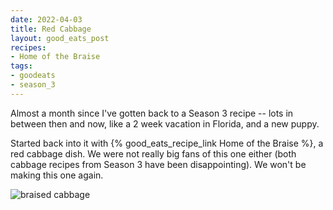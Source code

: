 ```yaml
---
date: 2022-04-03
title: Red Cabbage
layout: good_eats_post
recipes:
- Home of the Braise
tags:
- goodeats
- season_3
---
```


Almost a month since I've gotten back to a Season 3 recipe -- lots in between then
and now, like a 2 week vacation in Florida, and a new puppy.

Started back into it with {% good_eats_recipe_link Home of the Braise %}, a red
cabbage dish. We were not really big fans of this one either (both cabbage recipes
from Season 3 have been disappointing). We won't be making this one again.

![braised cabbage](https://lh3.googleusercontent.com/pw/AM-JKLX6wAJ94-WwX7LOLMZ_5Ww5J9oOyUi8aZr5KVYkukWHt-czbmrgamuSJJdiLpWWEth6gh6L0YOraChZqa99rUZ0tI0U3_O3dMMkM2kB10tBp9vQV4kcotZ0R82bvPlO3BVkM6LY-qaLgSW_BF-z51-T=w600)
